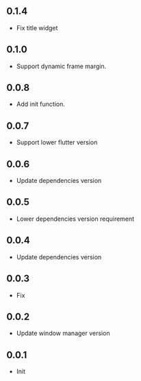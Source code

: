 ## 0.1.4

* Fix title widget

## 0.1.0

* Support dynamic frame margin.

## 0.0.8

* Add init function.

## 0.0.7

* Support lower flutter version

## 0.0.6

* Update dependencies version

## 0.0.5

* Lower dependencies version requirement

## 0.0.4

* Update dependencies version

## 0.0.3

* Fix

## 0.0.2

* Update window manager version


## 0.0.1

* Init

